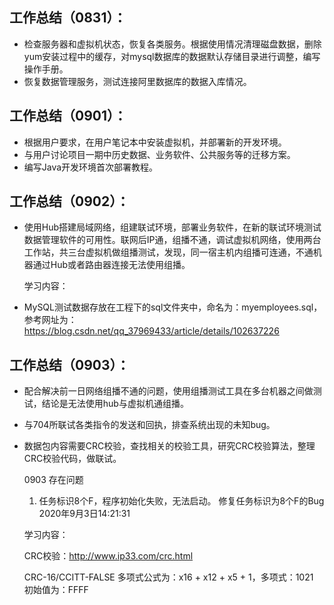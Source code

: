 ## 工作总结（0831）：

- 检查服务器和虚拟机状态，恢复各类服务。根据使用情况清理磁盘数据，删除yum安装过程中的缓存，对mysql数据库的数据默认存储目录进行调整，编写操作手册。
- 恢复数据管理服务，测试连接阿里数据库的数据入库情况。

## 工作总结（0901）：

- 根据用户要求，在用户笔记本中安装虚拟机，并部署新的开发环境。
- 与用户讨论项目一期中历史数据、业务软件、公共服务等的迁移方案。
- 编写Java开发环境首次部署教程。

## 工作总结（0902）：

- 使用Hub搭建局域网络，组建联试环境，部署业务软件，在新的联试环境测试数据管理软件的可用性。联网后IP通，组播不通，调试虚拟机网络，使用两台工作站，共三台虚拟机做组播测试，发现，同一宿主机内组播可连通，不通机器通过Hub或者路由器连接无法使用组播。

  学习内容：

- MySQL测试数据存放在工程下的sql文件夹中，命名为：myemployees.sql，参考网址为：https://blog.csdn.net/qq_37969433/article/details/102637226

  
## 工作总结（0903）：

- 配合解决前一日网络组播不通的问题，使用组播测试工具在多台机器之间做测试，结论是无法使用hub与虚拟机通组播。

- 与704所联试各类指令的发送和回执，排查系统出现的未知bug。

- 数据包内容需要CRC校验，查找相关的校验工具，研究CRC校验算法，整理CRC校验代码，做联试。

  0903 存在问题

  1. 任务标识8个F，程序初始化失败，无法启动。 修复任务标识为8个F的Bug 2020年9月3日14:21:31

  学习内容：

  CRC校验：http://www.ip33.com/crc.html

  CRC-16/CCITT-FALSE 多项式公式为：x16 + x12 + x5 + 1，多项式：1021 初始值为：FFFF